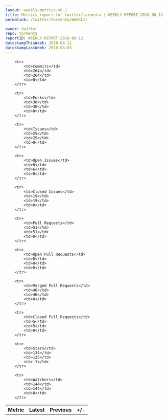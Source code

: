 ```yaml
---
layout: weekly-metrics-v0.1
title: Metrics report for twitter/tormenta | WEEKLY-REPORT-2018-08-12
permalink: /twitter/tormenta/WEEKLY/

owner: twitter
repo: tormenta
reportID: WEEKLY-REPORT-2018-08-12
datestampThisWeek: 2018-08-12
datestampLastWeek: 2018-08-03
---
```




<table style="width: 100%;">
    <tr>
        <th>Metric</th>
        <th>Latest</th>
        <th>Previous</th>
        <th>+/-</th>
    </tr>

        <tr>
            <td>Commits</td>
            <td>264</td>
            <td>264</td>
            <td>0</td>
        </tr>
        
        <tr>
            <td>Forks</td>
            <td>30</td>
            <td>30</td>
            <td>0</td>
        </tr>
        
        <tr>
            <td>Issues</td>
            <td>25</td>
            <td>25</td>
            <td>0</td>
        </tr>
        
        <tr>
            <td>Open Issues</td>
            <td>6</td>
            <td>6</td>
            <td>0</td>
        </tr>
        
        <tr>
            <td>Closed Issues</td>
            <td>19</td>
            <td>19</td>
            <td>0</td>
        </tr>
        
        <tr>
            <td>Pull Requests</td>
            <td>51</td>
            <td>51</td>
            <td>0</td>
        </tr>
        
        <tr>
            <td>Open Pull Requests</td>
            <td>0</td>
            <td>0</td>
            <td>0</td>
        </tr>
        
        <tr>
            <td>Merged Pull Requests</td>
            <td>46</td>
            <td>46</td>
            <td>0</td>
        </tr>
        
        <tr>
            <td>Closed Pull Requests</td>
            <td>5</td>
            <td>5</td>
            <td>0</td>
        </tr>
        
        <tr>
            <td>Stars</td>
            <td>134</td>
            <td>135</td>
            <td>-1</td>
        </tr>
        
        <tr>
            <td>Watchers</td>
            <td>144</td>
            <td>144</td>
            <td>0</td>
        </tr>
        
</table>
